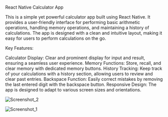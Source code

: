 React Native Calculator App

This is a simple yet powerful calculator app built using React Native. It provides a user-friendly interface for performing basic arithmetic operations, handling memory operations, and maintaining a history of calculations. The app is designed with a clean and intuitive layout, making it easy for users to perform calculations on the go.

Key Features:

Calculator Display: Clear and prominent display for input and result, ensuring a seamless user experience.
Memory Functions: Store, recall, and clear memory with dedicated memory buttons.
History Tracking: Keep track of your calculations with a history section, allowing users to review and clear past entries.
Backspace Function: Easily correct mistakes by removing the last entered digit with the backspace button.
Responsive Design: The app is designed to adapt to various screen sizes and orientations.

![Screenshot_2](https://github.com/NadunAnsanayaka/Calculator-app-using-ReactNative/assets/85428478/83c42a9c-b072-4297-a599-35ea636dee60)

![Screenshot_1](https://github.com/NadunAnsanayaka/Calculator-app-using-ReactNative/assets/85428478/a9589cb0-4614-4f79-a418-449605cacf99)
